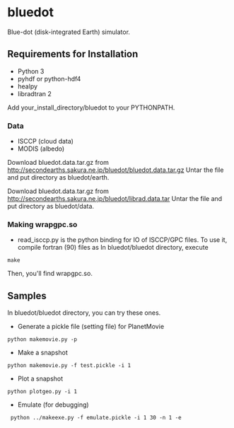# bluedot

Blue-dot (disk-integrated Earth) simulator. 

## Requirements for Installation

- Python 3
- pyhdf or python-hdf4
- healpy
- libradtran 2

Add your_install_directory/bluedot to your PYTHONPATH.

### Data 

- ISCCP (cloud data)
- MODIS (albedo)

Download bluedot.data.tar.gz from http://secondearths.sakura.ne.jp/bluedot/bluedot.data.tar.gz
Untar the file and put directory as bluedot/earth.

Download bluedot.data.tar.gz from http://secondearths.sakura.ne.jp/bluedot/librad.data.tar
Untar the file and put directory as bluedot/data.

### Making wrapgpc.so

- read_isccp.py is the python binding for IO of ISCCP/GPC files. To use it, compile fortran (90) files as
In bluedot/bluedot directory, execute

````
make
````
Then, you'll find wrapgpc.so.

## Samples

In bluedot/bluedot directory, you can try these ones.

- Generate a pickle file (setting file) for PlanetMovie

````
python makemovie.py -p 
````

- Make a snapshot

````
python makemovie.py -f test.pickle -i 1
````

- Plot a snapshot

````
python plotgeo.py -i 1
````

- Emulate (for debugging)

````
 python ../makeexe.py -f emulate.pickle -i 1 30 -n 1 -e
````

